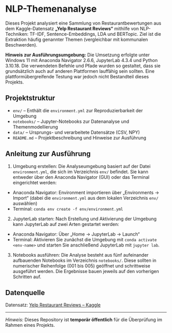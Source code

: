 # NLP-Themenanalyse 
Dieses Projekt analysiert eine Sammlung von Restaurantbewertungen aus dem Kaggle-Datensatz **„Yelp Restaurant Reviews“** mithilfe von NLP-Techniken: TF-IDF, Sentence-Embeddings, LDA und BERTopic. Ziel ist die Extraktion häufig genannter Themen (vergleichbar mit kommunalen Beschwerden).

**Hinweis zur Ausführungsumgebung:** Die Umsetzung erfolgte unter Windows 11 mit Anaconda Navigator 2.6.6, JupyterLab 4.3.4 und Python 3.10.18. Die verwendeten Befehle und Pfade wurden so gestaltet, dass sie grundsätzlich auch auf anderen Plattformen lauffähig sein sollten.
Eine plattformübergreifende Testung war jedoch nicht Bestandteil dieses Projekts.

## Projektstruktur

- `env/` – Enthält die `environment.yml` zur Reproduzierbarkeit der Umgebung
- `notebooks/` – Jupyter-Notebooks zur Datenanalyse und Themenmodellierung
- `data/` – Ursprungs- und verarbeitete Datensätze (CSV, NPY)
- `README.md` – Projektbeschreibung und Hinweise zur Ausführung

## Anleitung zur Ausführung

1. Umgebung erstellen:
Die Analyseumgebung basiert auf der Datei `environment.yml`, die sich im Verzeichnis `env/` befindet.
Sie kann entweder über den Anaconda Navigator (GUI) oder das Terminal eingerichtet werden:
- Anaconda Navigator: Environment importieren über „Environments → Import“ (dabei die `environment.yml` aus dem lokalen Verzeichnis `env/` auswählen)
- Terminal: `conda env create -f env/environment.yml`

2. JupyterLab starten:
Nach Erstellung und Aktivierung der Umgebung kann JupyterLab auf zwei Arten gestartet werden:
- Anaconda Navigator: Über „Home → JupyterLab → Launch“
- Terminal: Aktivieren Sie zunächst die Umgebung mit `conda activate <env-name>` und starten Sie anschließend JupyterLab mit `jupyter lab`.

3. Notebooks ausführen:
Die Analyse besteht aus fünf aufeinander aufbauenden Notebooks im Verzeichnis `notebooks/`.
Diese sollten in numerischer Reihenfolge (001 bis 005) geöffnet und schrittweise ausgeführt werden.
Die Ergebnisse bauen jeweils auf den vorherigen Schritten auf.

## Datenquelle

Datensatz: [Yelp Restaurant Reviews – Kaggle](https://www.kaggle.com/datasets/farukalam/yelp-restaurant-reviews)

---

*Hinweis:* Dieses Repository ist **temporär öffentlich** für die Überprüfung im Rahmen eines Projekts.
